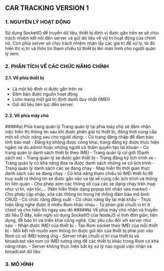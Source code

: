 ## CAR TRACKING VERSION 1

### 1. NGUYÊN LÝ HOẠT ĐỘNG
  Sử dụng SocketIO để truyền dữ liệu, thiết bị định vị được gắn trên xe sẽ chịu trách nhiệm kết nối đến server và gửi dữ liệu về viji trí hoạt động của chính nó.
  Còn phía server sẽ chịu trách nhiệm nhận lấy các giá trị để xử lý, từ đó hiển thị vị trì và thôn tin tham chiếu từ thiết bị lên màn hình cho người quản lý xem.
### 2. PHÂN TÍCH VỀ CÁC CHỨC NĂNG CHÍNH
#### 2.1. Về phía thiết bị
  - Là một bộ định vị được gắn trên xe
  - Đảm bảo được nguồn hoạt động
  - Luôn mang một giá trị định danh duy nhất (IMEI)
  - Gửi dữ liệu liên tục đến server.
  
#### 2.2. Về phía máy chủ
#####a) Phía trang quản lý
    Trang quản lý tại phía máy chủ sẽ đảm nhận việc hiển thị thông tin sau khi được phân giải từ thiết bị, đồng thời cung cấp một số chức năng sau cho người dùng:
    - Có trang đăng nhập để đảm bảo tính bảo mật
    - Đăng ký không được công khai, trang đăng ký được thực hiện ngầm và do admin hoặc những người có thẩm quyền tạo tài khoản
    - Có trang quản lý danh sách thiết bị theo IMEI
    - Trang quản lý cơ giới (Danh sách xe)
    - Trang quản lý xe được gắn thiết bị
    - Trang đăng ký lịch trình xe
    - Trang quản lý có khả năng đưa ra được danh sách những xe có lịch trình
    - Trang quản lý danh sách các xe đang chạy
    - Map hiển thị thời gian thực danh sách các xe đang chạy
    - Có khả năng tham chiếu từ IMEI thiết bị để truy xuất ra thông tin xe được gắn vào và tài xế cùng cấc lịch trình và thông tin liên quan
    - Cho phép xem các thông số của các xe đang chạy trên map như: vị trí, vận tốc,... (Nên hiển thiện dạng popup khi nhấn vào marker)
    - Cho phép cập nhập, xóa các thông tin trong hệ thống đảm bảo mô bình CRUD
    - Có chức năng đăng xuất
    - Có chức năng lấy lại mật khẩu
    - Thực hiện lắng nghe được ở nhiều Rom khác nhau
    - Tự phân giải chuỗi vị trí ở client và cho hiển thị ngay sau đó
#####b) Về phía máy chủ nhận và truyền dữ liệu
    Ở đây, kiến nghị sử dụng SocketIO của NodeJS vì tính đơn giản, tiện dụng, đễ bảo trì và triển khai công nghệ. Các yêu cầu đối với server như sau:
    - Nhận được IMEI của thiết bị
    - Tạo Rom socket theo IMEI của mỗi thiết bị
    - Mỗi kết nối muốn xem thông tin được gửi lên của thiết bị phải join vào Rom có số IMEI tương ứng
    - Server nhận chuỗi vị trí của thiết bị và broadcast vào rom có IMEI tương ứng để các thiết bị khác trong Rom có khả năng nhận.
    - Server không thực hiện bất kỳ xử lý nào ngoài việc nhận và broadcast dữ liệu
 
 ### 3. MÔ HÌNH

